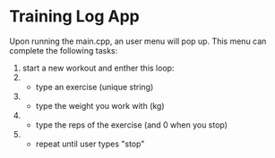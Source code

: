 # Training Log App

Upon running the main.cpp, an user menu will pop up. This menu can complete the following tasks:
1. start a new workout and enther this loop:
1. - type an exercise (unique string)
1. - type the weight you work with (kg)
1. - type the reps of the exercise (and 0 when you stop)
1. - repeat until user types "stop"
